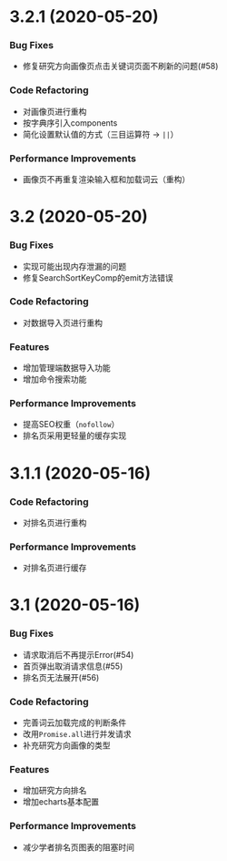 # 3.2.1 (2020-05-20)

### Bug Fixes

- 修复研究方向画像页点击关键词页面不刷新的问题(#58)

### Code Refactoring

- 对画像页进行重构
- 按字典序引入components
- 简化设置默认值的方式（三目运算符 -> `||`）

### Performance Improvements

- 画像页不再重复渲染输入框和加载词云（重构）

# 3.2 (2020-05-20)

### Bug Fixes

- 实现可能出现内存泄漏的问题
- 修复SearchSortKeyComp的emit方法错误

### Code Refactoring

- 对数据导入页进行重构

### Features

- 增加管理端数据导入功能
- 增加命令搜索功能

### Performance Improvements

- 提高SEO权重（`nofollow`）
- 排名页采用更轻量的缓存实现

# 3.1.1 (2020-05-16)

### Code Refactoring

- 对排名页进行重构

### Performance Improvements

- 对排名页进行缓存

# 3.1 (2020-05-16)

### Bug Fixes

- 请求取消后不再提示Error(#54)
- 首页弹出取消请求信息(#55)
- 排名页无法展开(#56)

### Code Refactoring

- 完善词云加载完成的判断条件
- 改用`Promise.all`进行并发请求
- 补充研究方向画像的类型

### Features

- 增加研究方向排名
- 增加echarts基本配置

### Performance Improvements

- 减少学者排名页图表的阻塞时间
